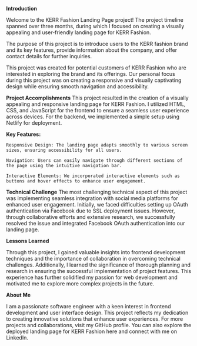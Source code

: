 **Introduction**

Welcome to the KERR Fashion Landing Page project! The project timeline spanned over three months, during which I focused on creating a visually appealing and user-friendly landing page for KERR Fashion.

The purpose of this project is to introduce users to the KERR fashion brand and its key features, provide information about the company, and offer contact details for further inquiries.

This project was created for potential customers of KERR Fashion who are interested in exploring the brand and its offerings. Our personal focus during this project was on creating a responsive and visually captivating design while ensuring smooth navigation and accessibility.


**Project Accomplishments**
This project resulted in the creation of a visually appealing and responsive landing page for KERR Fashion. I utilized HTML, CSS, and JavaScript for the frontend to ensure a seamless user experience across devices. For the backend, we implemented a simple setup using Netlify for deployment.

**Key Features:**

    Responsive Design: The landing page adapts smoothly to various screen sizes, ensuring accessibility for all users.

    Navigation: Users can easily navigate through different sections of the page using the intuitive navigation bar.

    Interactive Elements: We incorporated interactive elements such as buttons and hover effects to enhance user engagement.

**Technical Challenge**
The most challenging technical aspect of this project was implementing seamless integration with social media platforms for enhanced user engagement. Initially, we faced difficulties setting up OAuth authentication via Facebook due to SSL deployment issues. However, through collaborative efforts and extensive research, we successfully resolved the issue and integrated Facebook OAuth authentication into our landing page.

**Lessons Learned**

Through this project, I gained valuable insights into frontend development techniques and the importance of collaboration in overcoming technical challenges. Additionally, I learned the significance of thorough planning and research in ensuring the successful implementation of project features. This experience has further solidified my passion for web development and motivated me to explore more complex projects in the future.

**About Me**

I am a passionate software engineer with a keen interest in frontend development and user interface design. This project reflects my dedication to creating innovative solutions that enhance user experiences. For more projects and collaborations, visit my GitHub profile. You can also explore the deployed landing page for KERR Fashion here and connect with me on LinkedIn.